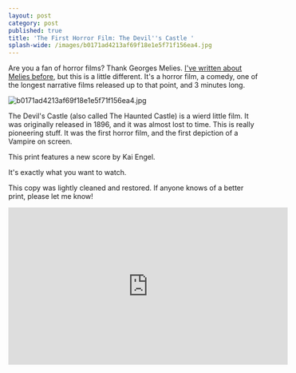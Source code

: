 ```yaml
---
layout: post
category: post
published: true
title: 'The First Horror Film: The Devil''s Castle '
splash-wide: /images/b0171ad4213af69f18e1e5f71f156ea4.jpg
---
```

Are you a fan of horror films? Thank Georges Melies. [I've written about Melies before](http://ajroach42.github.io/a-trip-to-the-moon-science-fiction-film-from-1902/), but this is a little different. It's a horror film, a comedy, one of the longest narrative films released up to that point, and 3 minutes long. 


![b0171ad4213af69f18e1e5f71f156ea4.jpg]({{site.baseurl}}/images/b0171ad4213af69f18e1e5f71f156ea4.jpg)


The Devil's Castle (also called The Haunted Castle) is a wierd little film. It was originally released in 1896, and it was almost lost to time. This is really pioneering stuff. It was the first horror film, and the first depiction of a Vampire on screen. 

This print features a new score by Kai Engel. 


It's exactly what you want to watch. 

This copy was lightly cleaned and restored. If anyone knows of a better print, please let me know! 

<iframe width="560" height="315" src="https://www.youtube.com/embed/OOEMG-EMq0I" frameborder="0" allowfullscreen></iframe>
